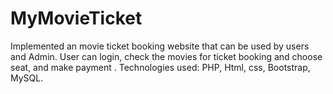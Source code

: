 # MyMovieTicket
Implemented an movie ticket booking website that can be used by users and Admin. User can login, check the movies for ticket booking and choose seat, and make payment . Technologies used: PHP, Html, css, Bootstrap, MySQL.
